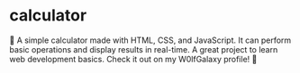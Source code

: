 # calculator
🧮 A simple calculator made with HTML, CSS, and JavaScript. It can perform basic operations and display results in real-time. A great project to learn web development basics. Check it out on my W0lfGalaxy profile! 🚀
